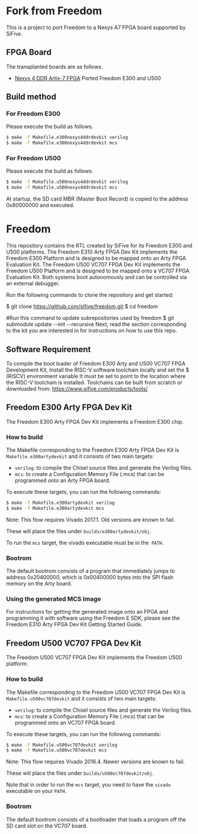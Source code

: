 Fork from Freedom
=====================================

This is a project to port Freedom to a Nexys A7 FPGA board supported by SiFive.

FPGA Board
-----------------

The transplanted boards are as follows.

* [Nexys 4 DDR Artix-7 FPGA](https://reference.digilentinc.com/reference/programmable-logic/nexys-4-ddr/start) 
Ported Freedom E300 and U500

Build method
----------

### For Freedom E300

Please execute the build as follows.

```sh
$ make -f Makefile.e300nexys4ddrdevkit verilog
$ make -f Makefile.e300nexys4ddrdevkit mcs
```

### For Freedom U500

Please execute the build as follows.

```sh
$ make -f Makefile.u500nexys4ddrdevkit verilog
$ make -f Makefile.u500nexys4ddrdevkit mcs
```

At startup, the SD card MBR (Master Boot Record) is copied to the address 0x80000000 and executed.

Freedom
=======

This repository contains the RTL created by SiFive for its Freedom E300 and U500 platforms. The Freedom E310 Arty FPGA Dev Kit implements the Freedom E300 Platform and is designed to be mapped onto an Arty FPGA Evaluation Kit. The Freedom U500 VC707 FPGA Dev Kit implements the Freedom U500 Platform and is designed to be mapped onto a VC707 FPGA Evaluation Kit. Both systems boot autonomously and can be controlled via an external debugger.

Run the following commands to clone the repository and get started:

$ git clone https://github.com/sifive/freedom.git
$ cd freedom

#Run this command to update subrepositories used by freedom
$ git submodule update --init --recursive
Next, read the section corresponding to the kit you are interested in for instructions on how to use this repo.

Software Requirement
--------------------

To compile the boot loader of Freedom E300 Arty and U500 VC707 FPGA Development Kit,
Install the RISC-V software toolchain locally and set the $ (RISCV) environment variable
It must be set to point to the location where the RISC-V toolchain is installed.
Toolchains can be built from scratch or downloaded from:
https://www.sifive.com/products/tools/


Freedom E300 Arty FPGA Dev Kit
------------------------------

The Freedom E300 Arty FPGA Dev Kit implements a Freedom E300 chip.

### How to build

The Makefile corresponding to the Freedom E300 Arty FPGA Dev Kit is `Makefile.e300artydevkit` and it consists of two main targets:

- `verilog`: to compile the Chisel source files and generate the Verilog files.
- `mcs`: to create a Configuration Memory File (.mcs) that can be programmed onto an Arty FPGA board.

To execute these targets, you can run the following commands:

```sh
$ make -f Makefile.e300artydevkit verilog
$ make -f Makefile.e300artydevkit mcs
```

Note: This flow requires Vivado 2017.1. Old versions are known to fail.

These will place the files under `builds/e300artydevkit/obj`.

To run the `mcs` target, the vivado executable must be in the` PATH`.

### Bootrom

The default bootrom consists of a program that immediately jumps to address 0x20400000, which is 0x00400000 bytes into the SPI flash memory on the Arty board.

### Using the generated MCS Image

For instructions for getting the generated image onto an FPGA and programming it with software using the Freedom E SDK, please see the Freedom E310 Arty FPGA Dev Kit Getting Started Guide.

Freedom U500 VC707 FPGA Dev Kit
-------------------------------

The Freedom U500 VC707 FPGA Dev Kit implements the Freedom U500 platform.

### How to build

The Makefile corresponding to the Freedom U500 VC707 FPGA Dev Kit is
`Makefile.u500vc707devkit` and it consists of two main targets:

- `verilog`: to compile the Chisel source files and generate the Verilog files.
- `mcs`: to create a Configuration Memory File (.mcs) that can be programmed
onto an VC707 FPGA board.

To execute these targets, you can run the following commands:

```sh
$ make -f Makefile.u500vc707devkit verilog
$ make -f Makefile.u500vc707devkit mcs
```

Note: This flow requires Vivado 2016.4. Newer versions are known to fail.

These will place the files under `builds/u500vc707devkit/obj`.

Note that in order to run the `mcs` target, you need to have the `vivado`
executable on your `PATH`.

### Bootrom

The default bootrom consists of a bootloader that loads a program off the SD
card slot on the VC707 board.
